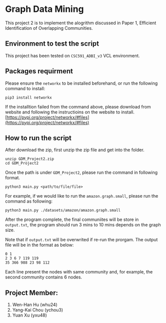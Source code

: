 # Graph Data Mining

This project 2 is to implement the alogrithm discussed in Paper 1, Efficient Identification of Overlapping Communities.

## Environment to test the script
This project has been tested on `CSC591_ADBI_v3` VCL environment.

## Packages requirment
Please ensure the `networkx` to be installed beforehand, or run the following command to install:
```
pip3 install networkx
```
If the installtion failed from the command above, please download from website and following the instructioins on the website to install.
[https://pypi.org/project/networkx/#files](https://pypi.org/project/networkx/#files)

## How to run the script
After download the zip, first unzip the zip file and get into the folder.
```
unzip GDM_Project2.zip
cd GDM_Project2
```
Once the path is under `GDM_Project2`, please run the command in following format. 
```
python3 main.py <path/to/file/file>
```
For example, if we would like to run the `amazon.graph.small`, please run the command as following:
```
python3 main.py ./datasets/amazon/amazon.graph.small 
```
After the program complete, the final communiites will be store in `output.txt`, the program should run 3 mins to 10 mins depends on the graph size.

Note that if `output.txt` will be overwrited if re-run the prorgam.
The output file will be in the format as below:
```
0 1
2 3 6 7 119 119
35 366 988 23 98 112 
```
Each line present the nodes with same community and, for example, the second community contains 6 nodes.

## Project Member:
1. Wen-Han Hu (whu24)
2. Yang-Kai Chou (ychou3)
3. Yuan Xu (yxu48)

